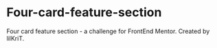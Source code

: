 # Four-card-feature-section
Four card feature section - a challenge for FrontEnd Mentor.
Created by lilKriT.